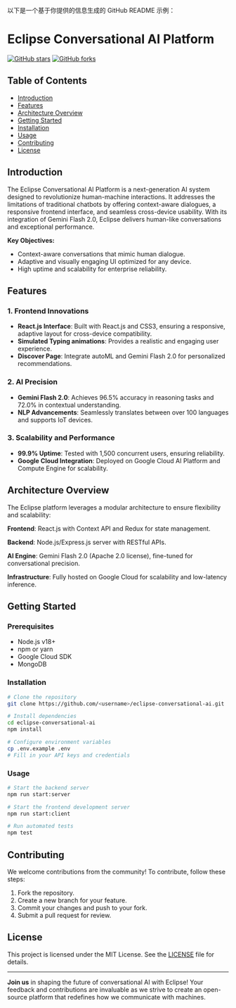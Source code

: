 以下是一个基于你提供的信息生成的 GitHub README 示例：

# Eclipse Conversational AI Platform

[![GitHub stars](https://img.shields.io/github/stars/<username>/eclipse-conversational-ai)](https://github.com/<username>/eclipse-conversational-ai/stargazers) 
[![GitHub forks](https://img.shields.io/github/forks/<username>/eclipse-conversational-ai)](https://github.com/<username>/eclipse-conversational-ai/network) 

## Table of Contents

- [Introduction](#introduction)
- [Features](#features)
- [Architecture Overview](#architecture-overview)
- [Getting Started](#getting-started)
- [Installation](#installation)
- [Usage](#usage)
- [Contributing](#contributing)
- [License](#license)

## Introduction

The Eclipse Conversational AI Platform is a next-generation AI system designed to revolutionize human-machine interactions. It addresses the limitations of traditional chatbots by offering context-aware dialogues, a responsive frontend interface, and seamless cross-device usability. With its integration of Gemini Flash 2.0, Eclipse delivers human-like conversations and exceptional performance.

**Key Objectives:**
- Context-aware conversations that mimic human dialogue.
- Adaptive and visually engaging UI optimized for any device.
- High uptime and scalability for enterprise reliability.

## Features

### 1. Frontend Innovations
- **React.js Interface**: Built with React.js and CSS3, ensuring a responsive, adaptive layout for cross-device compatibility.
- **Simulated Typing animations**: Provides a realistic and engaging user experience.
- **Discover Page**: Integrate autoML and Gemini Flash 2.0 for personalized recommendations.

### 2. AI Precision
- **Gemini Flash 2.0**: Achieves 96.5% accuracy in reasoning tasks and 72.0% in contextual understanding.
- **NLP Advancements**: Seamlessly translates between over 100 languages and supports IoT devices.

### 3. Scalability and Performance
- **99.9% Uptime**: Tested with 1,500 concurrent users, ensuring reliability.
- **Google Cloud Integration**: Deployed on Google Cloud AI Platform and Compute Engine for scalability.

## Architecture Overview

The Eclipse platform leverages a modular architecture to ensure flexibility and scalability:

**Frontend**: React.js with Context API and Redux for state management.

**Backend**: Node.js/Express.js server with RESTful APIs.

**AI Engine**: Gemini Flash 2.0 (Apache 2.0 license), fine-tuned for conversational precision.

**Infrastructure**: Fully hosted on Google Cloud for scalability and low-latency inference.

## Getting Started

### Prerequisites
- Node.js v18+
- npm or yarn
- Google Cloud SDK
- MongoDB

### Installation
```bash
# Clone the repository
git clone https://github.com/<username>/eclipse-conversational-ai.git

# Install dependencies
cd eclipse-conversational-ai
npm install

# Configure environment variables
cp .env.example .env
# Fill in your API keys and credentials
```

### Usage
```bash
# Start the backend server
npm run start:server

# Start the frontend development server
npm run start:client

# Run automated tests
npm test
```

## Contributing

We welcome contributions from the community! To contribute, follow these steps:

1. Fork the repository.
2. Create a new branch for your feature.
3. Commit your changes and push to your fork.
4. Submit a pull request for review.

## License

This project is licensed under the MIT License. See the [LICENSE](LICENSE) file for details.

---

**Join us** in shaping the future of conversational AI with Eclipse! Your feedback and contributions are invaluable as we strive to create an open-source platform that redefines how we communicate with machines.
